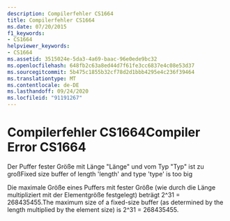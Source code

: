 ```yaml
---
description: Compilerfehler CS1664
title: Compilerfehler CS1664
ms.date: 07/20/2015
f1_keywords:
- CS1664
helpviewer_keywords:
- CS1664
ms.assetid: 3515024e-5da3-4a69-baac-96e0ede9bc32
ms.openlocfilehash: 648fb2c63a8ed44d7f61fe3cc6837e4c08e53d37
ms.sourcegitcommit: 5b475c1855b32cf78d2d1bbb4295e4c236f39464
ms.translationtype: MT
ms.contentlocale: de-DE
ms.lasthandoff: 09/24/2020
ms.locfileid: "91191267"
---
```

# <a name="compiler-error-cs1664"></a><span data-ttu-id="029f0-103">Compilerfehler CS1664</span><span class="sxs-lookup"><span data-stu-id="029f0-103">Compiler Error CS1664</span></span>

<span data-ttu-id="029f0-104">Der Puffer fester Größe mit Länge "Länge" und vom Typ "Typ" ist zu groß</span><span class="sxs-lookup"><span data-stu-id="029f0-104">Fixed size buffer of length 'length' and type 'type' is too big</span></span>  
  
 <span data-ttu-id="029f0-105">Die maximale Größe eines Puffers mit fester Größe (wie durch die Länge multipliziert mit der Elementgröße festgelegt) beträgt 2^31 = 268435455.</span><span class="sxs-lookup"><span data-stu-id="029f0-105">The maximum size of a fixed-size buffer (as determined by the length multiplied by the element size) is 2^31 = 268435455.</span></span>
